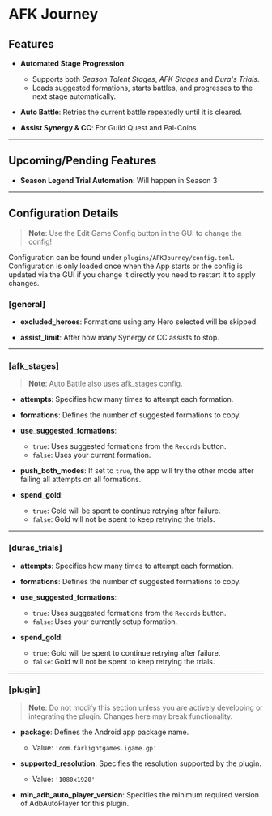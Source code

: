 # AFK Journey

## Features
- **Automated Stage Progression**: 
  - Supports both *Season Talent Stages*, *AFK Stages* and *Dura's Trials*.
  - Loads suggested formations, starts battles, and progresses to the next stage automatically.

- **Auto Battle**: Retries the current battle repeatedly until it is cleared.

- **Assist Synergy & CC**: For Guild Quest and Pal-Coins
---

## Upcoming/Pending Features
- **Season Legend Trial Automation**: Will happen in Season 3

---

## Configuration Details
> **Note**: Use the Edit Game Config button in the GUI to change the config!

Configuration can be found under `plugins/AFKJourney/config.toml`.  
Configuration is only loaded once when the App starts or the config is updated via the GUI if you change it directly you need to restart it to apply changes.

### [general]

- **excluded_heroes**: Formations using any Hero selected will be skipped.

- **assist_limit**: After how many Synergy or CC assists to stop.
---

### [afk_stages]
> **Note**: Auto Battle also uses afk_stages config.

- **attempts**: Specifies how many times to attempt each formation.

- **formations**: Defines the number of suggested formations to copy.

- **use_suggested_formations**: 
  - `true`: Uses suggested formations from the `Records` button.
  - `false`: Uses your current formation.

- **push_both_modes**: If set to `true`, the app will try the other mode after failing all attempts on all formations.

- **spend_gold**: 
  - `true`: Gold will be spent to continue retrying after failure.
  - `false`: Gold will not be spent to keep retrying the trials.
---

### [duras_trials]

- **attempts**: Specifies how many times to attempt each formation.

- **formations**: Defines the number of suggested formations to copy.

- **use_suggested_formations**: 
  - `true`: Uses suggested formations from the `Records` button.
  - `false`: Uses your currently setup formation.

- **spend_gold**: 
  - `true`: Gold will be spent to continue retrying after failure.
  - `false`: Gold will not be spent to keep retrying the trials.

---

### [plugin]

> **Note**: Do not modify this section unless you are actively developing or integrating the plugin. Changes here may break functionality.

- **package**: Defines the Android app package name.
  - Value: `'com.farlightgames.igame.gp'`

- **supported_resolution**: Specifies the resolution supported by the plugin.
  - Value: `'1080x1920'`

- **min_adb_auto_player_version**: Specifies the minimum required version of AdbAutoPlayer for this plugin.
